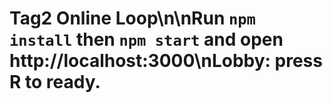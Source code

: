 # Tag2 Online Loop\n\nRun `npm install` then `npm start` and open http://localhost:3000\nLobby: press R to ready.